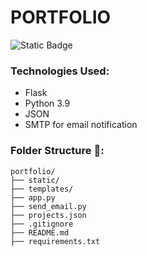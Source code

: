 # PORTFOLIO

![Static Badge](https://img.shields.io/badge/Flask-000000?style=for-the-badge&logo=flask&logoColor=white)


### Technologies Used:
- Flask
- Python 3.9
- JSON
- SMTP for email notification


### Folder Structure 📂:
```
portfolio/
├── static/
├── templates/
├── app.py
├── send_email.py
├── projects.json
├── .gitignore
├── README.md
├── requirements.txt

